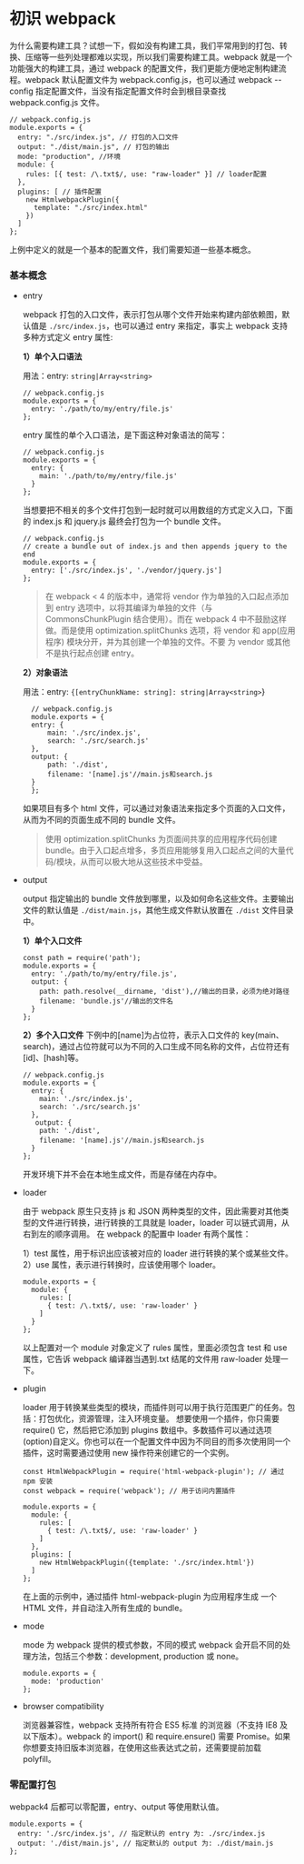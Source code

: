 # 初识 webpack

为什么需要构建工具？试想一下，假如没有构建工具，我们平常用到的打包、转换、压缩等一些列处理都难以实现，所以我们需要构建工具。webpack 就是一个功能强大的构建工具，通过 webpack 的配置文件，我们更能方便地定制构建流程。webpack 默认配置文件为 webpack.config.js，也可以通过 webpack --config 指定配置文件，当没有指定配置文件时会到根目录查找 webpack.config.js 文件。

```
// webpack.config.js
module.exports = {
  entry: "./src/index.js", // 打包的入口文件
  output: "./dist/main.js", // 打包的输出
  mode: "production", //环境
  module: {
    rules: [{ test: /\.txt$/, use: "raw-loader" }] // loader配置
  },
  plugins: [ // 插件配置
    new HtmlwebpackPlugin({
      template: "./src/index.html"
    })
  ]
};
```

上例中定义的就是一个基本的配置文件，我们需要知道一些基本概念。

### 基本概念

- entry

  webpack 打包的入口文件，表示打包从哪个文件开始来构建内部依赖图，默认值是 `./src/index.js`，也可以通过 entry 来指定，事实上 webpack 支持多种方式定义 entry 属性:

  **1）单个入口语法**

  用法：entry: `string|Array<string>`

  ```
  // webpack.config.js
  module.exports = {
    entry: './path/to/my/entry/file.js'
  };
  ```

  entry 属性的单个入口语法，是下面这种对象语法的简写：

  ```
  // webpack.config.js
  module.exports = {
    entry: {
      main: './path/to/my/entry/file.js'
    }
  };
  ```

  当想要把不相关的多个文件打包到一起时就可以用数组的方式定义入口，下面的 index.js 和 jquery.js 最终会打包为一个 bundle 文件。

  ```
  // webpack.config.js
  // create a bundle out of index.js and then appends jquery to the end
  module.exports = {
    entry: ['./src/index.js', './vendor/jquery.js']
  };
  ```

  > 在 webpack < 4 的版本中，通常将 vendor 作为单独的入口起点添加到 entry 选项中，以将其编译为单独的文件（与 CommonsChunkPlugin 结合使用）。而在 webpack 4 中不鼓励这样做。而是使用 optimization.splitChunks 选项，将 vendor 和 app(应用程序) 模块分开，并为其创建一个单独的文件。不要 为 vendor 或其他不是执行起点创建 entry。

  **2）对象语法**

  用法：entry: `{[entryChunkName: string]: string|Array<string>`}

  ```
    // webpack.config.js
    module.exports = {
    entry: {
        main: './src/index.js',
        search: './src/search.js'
    },
    output: {
        path: './dist',
        filename: '[name].js'//main.js和search.js
    }
    };
  ```

  如果项目有多个 html 文件，可以通过对象语法来指定多个页面的入口文件，从而为不同的页面生成不同的 bundle 文件。

  > 使用 optimization.splitChunks 为页面间共享的应用程序代码创建 bundle。由于入口起点增多，多页应用能够复用入口起点之间的大量代码/模块，从而可以极大地从这些技术中受益。

- output

  output 指定输出的 bundle 文件放到哪里，以及如何命名这些文件。主要输出文件的默认值是 `./dist/main.js`，其他生成文件默认放置在 `./dist` 文件目录中。

  **1）单个入口文件**

  ```
  const path = require('path');
  module.exports = {
    entry: './path/to/my/entry/file.js',
    output: {
      path: path.resolve(__dirname, 'dist'),//输出的目录，必须为绝对路径
      filename: 'bundle.js'//输出的文件名
    }
  };
  ```

  **2）多个入口文件**
  下例中的[name]为占位符，表示入口文件的 key(main、search)，通过占位符就可以为不同的入口生成不同名称的文件，占位符还有[id]、[hash]等。

  ```
  // webpack.config.js
  module.exports = {
    entry: {
      main: './src/index.js',
      search: './src/search.js'
    },
     output: {
      path: './dist',
      filename: '[name].js'//main.js和search.js
    }
  };
  ```

  开发环境下并不会在本地生成文件，而是存储在内存中。

- loader

  由于 webpack 原生只支持 js 和 JSON 两种类型的文件，因此需要对其他类型的文件进行转换，进行转换的工具就是 loader，loader 可以链式调用，从右到左的顺序调用。
  在 webpack 的配置中 loader 有两个属性：

  1）test 属性，用于标识出应该被对应的 loader 进行转换的某个或某些文件。
  2）use 属性，表示进行转换时，应该使用哪个 loader。

  ```
  module.exports = {
    module: {
      rules: [
        { test: /\.txt$/, use: 'raw-loader' }
      ]
    }
  };
  ```

  以上配置对一个 module 对象定义了 rules 属性，里面必须包含 test 和 use 属性，它告诉 webpack 编译器当遇到\.txt 结尾的文件用 raw-loader 处理一下。

- plugin

  loader 用于转换某些类型的模块，而插件则可以用于执行范围更广的任务。包括：打包优化，资源管理，注入环境变量。
  想要使用一个插件，你只需要 require() 它，然后把它添加到 plugins 数组中。多数插件可以通过选项(option)自定义。你也可以在一个配置文件中因为不同目的而多次使用同一个插件，这时需要通过使用 new 操作符来创建它的一个实例。

  ```
  const HtmlWebpackPlugin = require('html-webpack-plugin'); // 通过 npm 安装
  const webpack = require('webpack'); // 用于访问内置插件

  module.exports = {
    module: {
      rules: [
        { test: /\.txt$/, use: 'raw-loader' }
      ]
    },
    plugins: [
      new HtmlWebpackPlugin({template: './src/index.html'})
    ]
  };
  ```

  在上面的示例中，通过插件 html-webpack-plugin 为应用程序生成 一个 HTML 文件，并自动注入所有生成的 bundle。

- mode

  mode 为 webpack 提供的模式参数，不同的模式 webpack 会开启不同的处理方法，包括三个参数：development, production 或 none。

  ```
  module.exports = {
    mode: 'production'
  };
  ```

- browser compatibility

  浏览器兼容性，webpack 支持所有符合 ES5 标准 的浏览器（不支持 IE8 及以下版本）。webpack 的 import() 和 require.ensure() 需要 Promise。如果你想要支持旧版本浏览器，在使用这些表达式之前，还需要提前加载 polyfill。

### 零配置打包

webpack4 后都可以零配置，entry、output 等使用默认值。

```
module.exports = {
  entry: './src/index.js', // 指定默认的 entry 为: ./src/index.js
  output: './dist/main.js', // 指定默认的 output 为: ./dist/main.js
};
```
